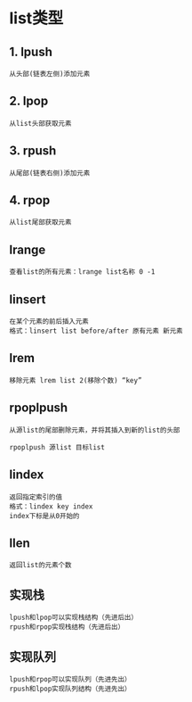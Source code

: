 # list类型
## 1. lpush
    从头部(链表左侧)添加元素

## 2. lpop
    从list头部获取元素

## 3. rpush
    从尾部(链表右侧)添加元素

## 4. rpop
    从list尾部获取元素

## lrange
    查看list的所有元素：lrange list名称 0 -1

## linsert
    在某个元素的前后插入元素
    格式：linsert list before/after 原有元素 新元素

## lrem
    移除元素 lrem list 2(移除个数) “key”

## rpoplpush
    从源list的尾部删除元素，并将其插入到新的list的头部

    rpoplpush 源list 目标list

## lindex
    返回指定索引的值
    格式：lindex key index
    index下标是从0开始的 

## llen
    返回list的元素个数

## 实现栈
    lpush和lpop可以实现栈结构（先进后出）
    rpush和rpop实现栈结构（先进后出）

## 实现队列
    lpush和rpop可以实现队列（先进先出）
    rpush和lpop实现队列结构（先进先出）
    

